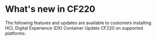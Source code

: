 # What's new in CF220

The following features and updates are available to customers installing HCL Digital Experience (DX) Container Update CF220 on supported platforms: